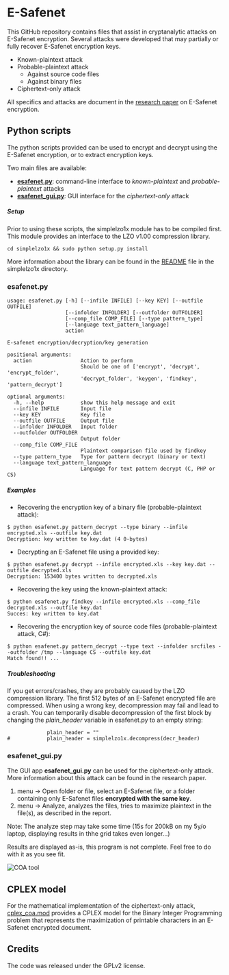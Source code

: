 E-Safenet
=========

This GitHub repository contains files that assist in cryptanalytic attacks on E-Safenet encryption.
Several attacks were developed that may partially or fully recover E-Safenet encryption keys.

 * Known-plaintext attack
 * Probable-plaintext attack
   * Against source code files
   * Against binary files
 * Ciphertext-only attack

All specifics and attacks are document in the [research paper](report.pdf?raw=true) on E-Safenet encryption.

## Python scripts

The python scripts provided can be used to encrypt and decrypt using the E-Safenet encryption, or to extract encryption keys.

Two main files are available:

 * [**esafenet.py**](esafenet.py): command-line interface to _known-plaintext_ and _probable-plaintext_ attacks
 * [**esafenet_gui.py**](esafenet_gui.py): GUI interface for the _ciphertext-only_ attack

##### Setup

Prior to using these scripts, the simplelzo1x module has to be compiled first.
This module provides an interface to the LZO v1.00 compression library.

```
cd simplelzo1x && sudo python setup.py install
```

More information about the library can be found in the [README](simplelzo1x/README) file in the simplelzo1x directory.

### esafenet.py

```none
usage: esafenet.py [-h] [--infile INFILE] [--key KEY] [--outfile OUTFILE]
                   [--infolder INFOLDER] [--outfolder OUTFOLDER]
                   [--comp_file COMP_FILE] [--type pattern_type]
                   [--language text_pattern_language]
                   action

E-safenet encryption/decryption/key generation

positional arguments:
  action                Action to perform
                        Should be one of ['encrypt', 'decrypt', 'encrypt_folder', 
                        'decrypt_folder', 'keygen', 'findkey', 'pattern_decrypt']

optional arguments:
  -h, --help            show this help message and exit
  --infile INFILE       Input file
  --key KEY             Key file
  --outfile OUTFILE     Output file
  --infolder INFOLDER   Input folder
  --outfolder OUTFOLDER
                        Output folder
  --comp_file COMP_FILE
                        Plaintext comparison file used by findkey
  --type pattern_type   Type for pattern decrypt (binary or text)
  --language text_pattern_language
                        Language for text pattern decrypt (C, PHP or CS)
```

##### Examples

 * Recovering the encryption key of a binary file (probable-plaintext attack):

```
$ python esafenet.py pattern_decrypt --type binary --infile encrypted.xls --outfile key.dat
Decryption: key written to key.dat (4 0-bytes)
```

 * Decrypting an E-Safenet file using a provided key:
```
$ python esafenet.py decrypt --infile encrypted.xls --key key.dat --outfile decrypted.xls
Decryption: 153400 bytes written to decrypted.xls
```

 * Recovering the key using the known-plaintext attack:
```
$ python esafenet.py findkey --infile encrypted.xls --comp_file decrypted.xls --outfile key.dat
Succes: key written to key.dat
```

 * Recovering the encryption key of source code files (probable-plaintext attack, C#):
```
$ python esafenet.py pattern_decrypt --type text --infolder srcfiles --outfolder /tmp --language CS --outfile key.dat
Match found!! ...
```

##### Troubleshooting

If you get errors/crashes, they are probably caused by the LZO compression library. The first 512 bytes of an E-Safenet encrypted file are compressed. When using a wrong key, decompression may fail and lead to a crash.
You can temporarily disable decompression of the first block by changing the *plain_header* variable in esafenet.py to an empty string:

```
             plain_header = ""
#            plain_header = simplelzo1x.decompress(decr_header)
```

### esafenet_gui.py

The GUI app **esafenet_gui.py** can be used for the ciphertext-only attack.
More information about this attack can be found in the research paper.

1. menu -> Open folder or file, select an E-Safenet file, or a folder containing only E-Safenet files **encrypted with the same key**.
2. menu -> Analyze, analyzes the files, tries to maximize plaintext in the file(s), as described in the report.

Note: The analyze step may take some time (15s for 200kB on my 5y/o laptop, displaying results in thhe grid takes even longer...)

Results are displayed as-is, this program is not complete. Feel free to do with it as you see fit.

![COA tool](../resources/coatool.png?raw=true)

## CPLEX model

For the mathematical implementation of the ciphertext-only attack, [cplex_coa.mod](cplex_coa.mod) provides a CPLEX model for the Binary Integer Programming problem that represents the maximization of printable characters in an E-Safenet encrypted document.

## Credits

The code was released under the GPLv2 license.
